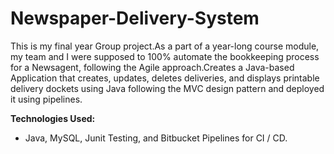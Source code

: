 # Newspaper-Delivery-System
This is my final year Group project.As a part of a year-long course module, my team and I were supposed to 100% automate the bookkeeping process for a Newsagent, following the Agile approach.Creates a Java-based Application that creates, updates, deletes deliveries, and displays printable delivery dockets using Java following the MVC design pattern and deployed it using pipelines.

**Technologies Used:** <br/>

* Java, MySQL, Junit Testing, and Bitbucket Pipelines for CI / CD.

